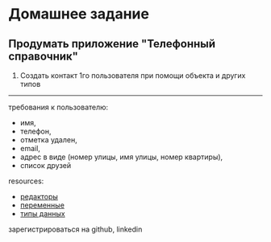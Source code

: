 # Домашнее задание

## Продумать приложение "Телефонный справочник"
1. Создать контакт 1го пользователя при помощи объекта и других типов
----
требования к пользователю:

- имя, 
- телефон,
- отметка удален,
- email, 
- адрес в виде (номер улицы, имя улицы, номер квартиры),
- список друзей

resources:
- [редакторы](https://learn.javascript.ru/code-editors)
- [переменные](https://learn.javascript.ru/variables)
- [типы данных](https://learn.javascript.ru/types)

зарегистрироваться на github, linkedin
